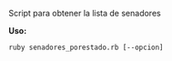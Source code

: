 Script para obtener la lista de senadores

**Uso:**  

```
ruby senadores_porestado.rb [--opcion]
``` 
 
